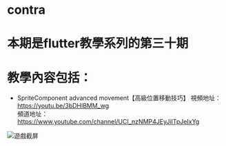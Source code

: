 # contra

# 本期是flutter教學系列的第三十期

# 教學內容包括：
- SpriteComponent advanced movement【高級位置移動技巧】
視頻地址：https://youtu.be/3bDHlBMM_wg <br>
頻道地址：https://www.youtube.com/channel/UCI_nzNMP4JEyJiITpJeIxYg

![遊戲截屏](https://github.com/imperativelyfunctional/contra/blob/main/demo.gif)

